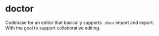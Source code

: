 # doctor

Codebase for an editor that basically supports `.docx` import and export. With the goal to support collaborative editing.
